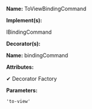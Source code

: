 **Name:** ToViewBindingCommand

**Implement(s):**

IBindingCommand

**Decorator(s):**

**Name:** bindingCommand

**Attributes:**

✔ Decorator Factory

**Parameters:**

```
'to-view'
```

